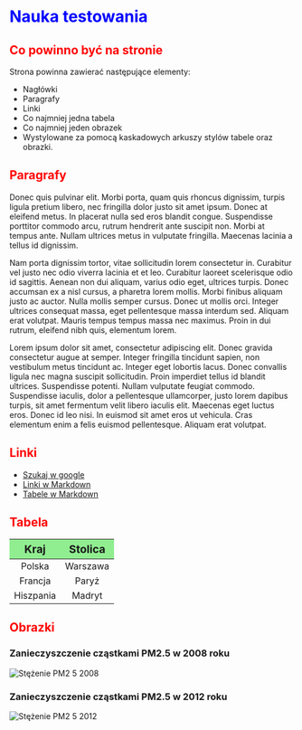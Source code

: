 <style>
  H1 {color: blue;}
  H2 {color: red;}
  th {background-color: lightgreen; font-size: 120%;}
</style>

# Nauka testowania

## Co powinno być na stronie

Strona powinna zawierać następujące elementy:

+ Nagłówki
+ Paragrafy
+ Linki
+ Co najmniej jedna tabela
+ Co najmniej jeden obrazek
+ Wystylowane za pomocą kaskadowych arkuszy stylów tabele oraz obrazki.


## Paragrafy

Donec quis pulvinar elit. Morbi porta, quam quis rhoncus dignissim, turpis ligula pretium libero, nec fringilla dolor justo sit amet ipsum. Donec at eleifend metus. In placerat nulla sed eros blandit congue. Suspendisse porttitor commodo arcu, rutrum hendrerit ante suscipit non. Morbi at tempus ante. Nullam ultrices metus in vulputate fringilla. Maecenas lacinia a tellus id dignissim.

Nam porta dignissim tortor, vitae sollicitudin lorem consectetur in. Curabitur vel justo nec odio viverra lacinia et et leo. Curabitur laoreet scelerisque odio id sagittis. Aenean non dui aliquam, varius odio eget, ultrices turpis. Donec accumsan ex a nisl cursus, a pharetra lorem mollis. Morbi finibus aliquam justo ac auctor. Nulla mollis semper cursus. Donec ut mollis orci. Integer ultrices consequat massa, eget pellentesque massa interdum sed. Aliquam erat volutpat. Mauris tempus tempus massa nec maximus. Proin in dui rutrum, eleifend nibh quis, elementum lorem.

Lorem ipsum dolor sit amet, consectetur adipiscing elit. Donec gravida consectetur augue at semper. Integer fringilla tincidunt sapien, non vestibulum metus tincidunt ac. Integer eget lobortis lacus. Donec convallis ligula nec magna suscipit sollicitudin. Proin imperdiet tellus id blandit ultrices. Suspendisse potenti. Nullam vulputate feugiat commodo. Suspendisse iaculis, dolor a pellentesque ullamcorper, justo lorem dapibus turpis, sit amet fermentum velit libero iaculis elit. Maecenas eget luctus eros. Donec id leo nisi. In euismod sit amet eros ut vehicula. Cras elementum enim a felis euismod pellentesque. Aliquam erat volutpat.

## Linki
+ [Szukaj w google](https://google.com)
+ [Linki w Markdown](https://abclinuksa.pl/books/markdown_html/syntax/links.html)
+ [Tabele w Markdown](https://abclinuksa.pl/books/markdown_html/syntax/tables.html)

## Tabela
  
|**Kraj**|**Stolica**|
|:-:|:-:|
|Polska|Warszawa|
|Francja|Paryż|
|Hiszpania|Madryt|

## Obrazki
### Zanieczyszczenie cząstkami PM2.5 w 2008 roku
![Stężenie PM2 5 2008](https://github.com/mr-polgroup/Testowanie/assets/148214221/91d73a58-c46e-457c-9a52-e3061b169ed1)
### Zanieczyszczenie cząstkami PM2.5 w 2012 roku
![Stężenie PM2 5 2012](https://github.com/mr-polgroup/Testowanie/assets/148214221/c5f998c5-ed4c-460b-9c54-455a5a2bdb18)
